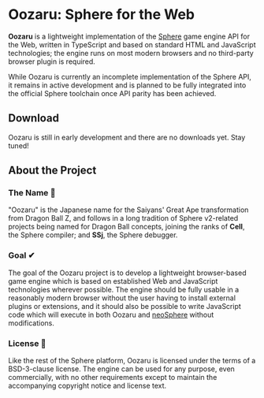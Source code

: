 # Oozaru: Sphere for the Web

**Oozaru** is a lightweight implementation of the
[Sphere](https://github.com/spheredev/neosphere) game engine API for the Web,
written in TypeScript and based on standard HTML and JavaScript technologies;
the engine runs on most modern browsers and no third-party browser plugin is
required.

While Oozaru is currently an incomplete implementation of the Sphere API, it
remains in active development and is planned to be fully integrated into the
official Sphere toolchain once API parity has been achieved.

## Download

Oozaru is still in early development and there are no downloads yet. Stay
tuned!

## About the Project

### The Name 🐒

"Oozaru" is the Japanese name for the Saiyans' Great Ape transformation from
Dragon Ball Z, and follows in a long tradition of Sphere v2-related projects
being named for Dragon Ball concepts, joining the ranks of **Cell**, the Sphere
compiler; and **SSj**, the Sphere debugger.

### Goal ✔

The goal of the Oozaru project is to develop a lightweight browser-based game
engine which is based on established Web and JavaScript technologies wherever
possible.  The engine should be fully usable in a reasonably modern browser
without the user having to install external plugins or extensions, and it
should also be possible to write JavaScript code which will execute in both
Oozaru and [neoSphere](https://github.com/fatcerberus/sphere) without
modifications.

### License 📜

Like the rest of the Sphere platform, Oozaru is licensed under the terms of a
BSD-3-clause license. The engine can be used for any purpose, even
commercially, with no other requirements except to maintain the accompanying
copyright notice and license text.
